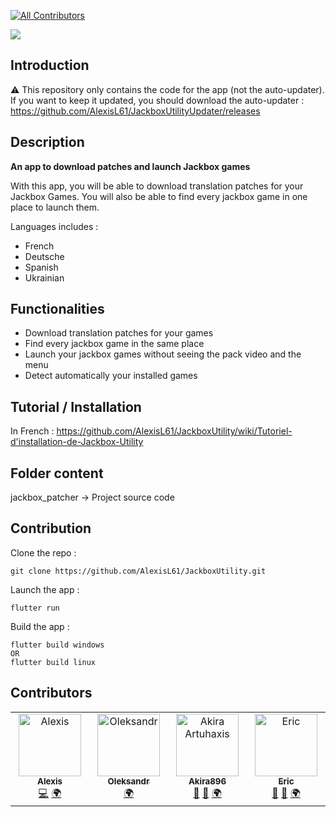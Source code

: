 <p align="center">
<!-- ALL-CONTRIBUTORS-BADGE:START - Do not remove or modify this section -->
  
[![All Contributors](https://img.shields.io/badge/all_contributors-4-orange.svg?style=flat-square)](#contributors)
  
<!-- ALL-CONTRIBUTORS-BADGE:END -->
</p>

  <img src="https://user-images.githubusercontent.com/30233189/220177345-b408e0da-9369-42fc-a841-d7232ef7e36b.png" />
  
## Introduction

⚠ This repository only contains the code for the app (not the auto-updater). If you want to keep it updated, you should download the auto-updater : https://github.com/AlexisL61/JackboxUtilityUpdater/releases 

## Description 

**An app to download patches and launch Jackbox games**

With this app, you will be able to download translation patches for your Jackbox Games. You will also be able to find every jackbox game in one place to launch them.

Languages includes :
- French
- Deutsche
- Spanish
- Ukrainian

## Functionalities

- Download translation patches for your games
- Find every jackbox game in the same place
- Launch your jackbox games without seeing the pack video and the menu
- Detect automatically your installed games

## Tutorial / Installation

In French : https://github.com/AlexisL61/JackboxUtility/wiki/Tutoriel-d'installation-de-Jackbox-Utility

## Folder content 

jackbox_patcher → Project source code

## Contribution

Clone the repo :
```
git clone https://github.com/AlexisL61/JackboxUtility.git
```

Launch the app :
```
flutter run
```

Build the app :
```
flutter build windows
OR
flutter build linux
```

## Contributors

<!-- ALL-CONTRIBUTORS-LIST:START - Do not remove or modify this section -->
<!-- prettier-ignore-start -->
<!-- markdownlint-disable -->
<table>
  <tbody>
    <tr>
      <td align="center" valign="top" width="14.28%"><a href="https://github.com/AlexisL61"><img src="https://avatars.githubusercontent.com/u/30233189?v=4?s=100" width="100px;" alt="Alexis"/><br /><sub><b>Alexis</b></sub></a><br /><a href="https://github.com/AlexisL61/JackboxUtility/commits?author=AlexisL61" title="Code">💻</a> <a href="#translation-AlexisL61" title="Translation">🌍</a></td>
      <td align="center" valign="top" width="14.28%"><a href="http://t.me/MeDustyy"><img src="https://avatars.githubusercontent.com/u/58863601?v=4?s=100" width="100px;" alt="Oleksandr"/><br /><sub><b>Oleksandr</b></sub></a><br /><a href="#translation-MeDustyy" title="Translation">🌍</a></td>
      <td align="center" valign="top" width="14.28%"><a href="https://github.com/AkiraArtuhaxis"><img src="https://avatars.githubusercontent.com/u/93792993?v=4?s=100" width="100px;" alt="Akira Artuhaxis"/><br /><sub><b>Akira896</b></sub></a><br /><a href="#ideas-AkiraArtuhaxis" title="Ideas, Planning, & Feedback">🤔</a> <a href="https://github.com/AlexisL61/JackboxUtility/issues?q=author%3AAkiraArtuhaxis" title="Bug reports">🐛</a> <a href="#translation-AkiraArtuhaxis" title="Translation">🌍</a></td>
      <td align="center" valign="top" width="14.28%"><a href="http://twitch.tv/Erizzle"><img src="https://avatars.githubusercontent.com/u/43215958?v=4?s=100" width="100px;" alt="Eric"/><br /><sub><b>Eric</b></sub></a><br /><a href="#ideas-DerErizzle" title="Ideas, Planning, & Feedback">🤔</a> <a href="https://github.com/AlexisL61/JackboxUtility/issues?q=author%3ADerErizzle" title="Bug reports">🐛</a> <a href="#translation-DerErizzle" title="Translation">🌍</a></td>
    </tr>
  </tbody>
</table>

<!-- markdownlint-restore -->
<!-- prettier-ignore-end -->

<!-- ALL-CONTRIBUTORS-LIST:END -->
<!-- prettier-ignore-start -->
<!-- markdownlint-disable -->

<!-- markdownlint-restore -->
<!-- prettier-ignore-end -->

<!-- ALL-CONTRIBUTORS-LIST:END -->

